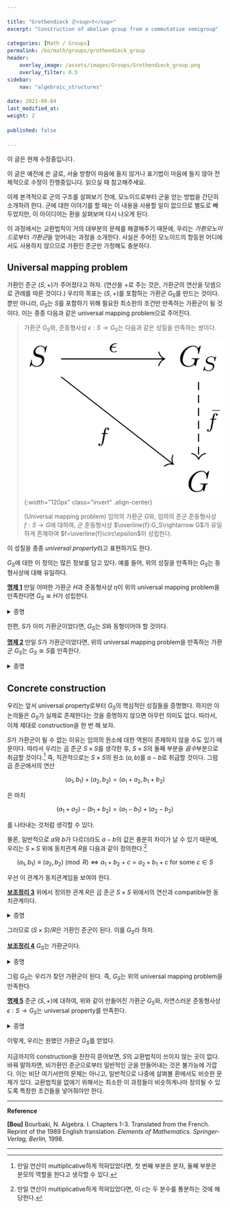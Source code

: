 ```yaml
---

title: "Grothendieck 군<sup>†</sup>"
excerpt: "Construction of abelian group from a commutative semigroup"

categories: [Math / Groups]
permalink: /ko/math/groups/grothendieck_group
header:
    overlay_image: /assets/images/Groups/Grothendieck_group.png
    overlay_filter: 0.5
sidebar: 
    nav: "algebraic_structures"

date: 2021-09-04
last_modified_at:
weight: 2

published: false

---
```

<div class="notice--warning" markdown="1">

이 글은 현재 수정중입니다.

이 글은 예전에 쓴 글로, 서술 방향이 마음에 들지 않거나 표기법이 마음에 들지 않아 전체적으로 수정이 진행중입니다. 읽으실 때 참고해주세요.

</div>


이제 본격적으로 군의 구조를 살펴보기 전에, 모노이드로부터 군을 얻는 방법을 간단히 소개하려 한다. 군에 대한 이야기를 할 때는 이 내용을 사용할 일이 없으므로 별도로 빼 두었지만, 이 아이디어는 환을 살펴보며 다시 나오게 된다. 

이 과정에서는 교환법칙이 거의 대부분의 문제를 해결해주기 때문에, 우리는 *가환모노이드*로부터 *가환군*을 얻어내는 과정을 소개한다. 사실은 주어진 모노이드의 항등원 어디에서도 사용하지 않으므로 가환인 준군만 가정해도 충분하다. 

## Universal mapping problem

가환인 준군 $(S, +)$가 주어졌다고 하자. (연산을 $+$로 주는 것은, 가환군의 연산을 덧셈으로 관례를 따른 것이다.) 우리의 목표는 $(S, +)$를 포함하는 가환군 $G_S$를 만드는 것이다. 뿐만 아니라, $G_S$는 $S$를 포함하기 위해 필요한 최소한의 조건만 만족하는 가환군이 될 것이다. 이는 종종 다음과 같은 universal mapping problem으로 주어진다.



>가환군 $G_S$와, 준동형사상 $\epsilon:S\rightarrow G_S$는 다음과 같은 성질을 만족하는 쌍이다.  
>
>![universal_property](/assets/images/Groups/Grothendieck_group-1.png){:width="120px"  class="invert" .align-center}
>     
>(Universal mapping problem) 임의의 가환군 $G$와, 임의의 준군 준동형사상 $f:S\rightarrow G$에 대하여, 군 준동형사상 $\overline{f}:G_S\rightarrow G$가 유일하게 존재하여 $f=\overline{f}\circ\epsilon$이 성립한다.

이 성질을 종종 *universal property*라고 표현하기도 한다. 

$G_S$에 대한 이 정의는 많은 정보를 담고 있다. 예를 들어, 위의 성질을 만족하는 $G_S$는 동형사상에 대해 유일하다.

<div class="proposition" markdown="1">

<ins id="pp1">**명제 1**</ins> 만일 어떠한 가환군 $H$과 준동형사상 $\eta$이 위의 universal mapping problem을 만족한다면 $G_S\cong H$가 성립한다.

</div>
<details class="proof" markdown="1">
<summary>증명</summary>

우선 다음 diagram을 살펴보자.

![uniqueness_1](/assets/images/Groups/Grothendieck_group-2.png){:width="160px"  class="invert" .align-center}

그럼 universal property에서, $\eta= \overline{\eta}\circ\epsilon$이도록 하는 $\overline{\eta}: G_S\rightarrow H$가 존재한다. 한편, 다시 다음의 diagram에서

![uniqueness_2](/assets/images/Groups/Grothendieck_group-3.png){:width="160px"  class="invert" .align-center}

$H$에 대한 universal property를 사용하면 $\epsilon=\overline{\epsilon}\circ\eta$이도록 하는 $\overline{\epsilon}:H\rightarrow G_S$가 존재한다. 그럼

$$\overline{\eta}\circ\overline{\epsilon}\circ\eta=\overline{\eta}\circ \epsilon=\eta=\id_{H}\circ \eta $$

이고, 다시 universal property에 의하여 $f\circ \eta=\eta$를 만족하는 $f$는 유일하므로 $f=\id_H=\overline{\eta}\circ \overline{\epsilon}$이 성립한다. 혹은, diagram의 언어로는, 다음 diagram을 commute하게 만드는 $H\rightarrow H$는 유일하므로 $\id_H=\overline{\eta}\circ \overline{\epsilon}$여야 한다.

![uniqueness_3](/assets/images/Groups/Grothendieck_group-4.png){:width="180px"  class="invert" .align-center}

비슷하게 $\id\_{G_S}=\overline{\epsilon}\circ \overline{\eta}$가 성립한다는 것도 보일 수 있고, 따라서 $G_S\cong H$가 성립한다.
</details>

한편, $S$가 이미 가환군이었다면, $G_S$는 $S$와 동형이어야 할 것이다.

<div class="proposition" markdown="1">

<ins id="pp2">**명제 2**</ins> 만일 $S$가 가환군이었다면, 위의 universal mapping problem을 만족하는 가환군 $G_S$는 $G_S\cong S$를 만족한다.

</div>
<details class="proof" markdown="1">
<summary>증명</summary>

*증명.* $S$와, 준동형사상 $\id_S$가 자명하게 universal property를 만족하므로, 앞선 [명제 1](#pp1)에 의하여 universal property를 만족하는 임의의 가환군은 $S$와 동형이어야 한다.

</details>

## Concrete construction

우리는 앞서 universal property로부터 $G_S$의 핵심적인 성질들을 증명했다. 하지만 이 논의들은 $G_S$가 실제로 존재한다는 것을 증명하지 않으면 아무런 의미도 없다. 따라서, 이제 제대로 construction을 한 번 해 보자.

$S$가 가환군이 될 수 없는 이유는 임의의 원소에 대한 역원이 존재하지 않을 수도 있기 때문이다. 따라서 우리는 곱 준군 $S\times S$를 생각한 후, $S\times S$의 둘째 부분을 *음수*부분으로 취급할 것이다.[^1] 즉, 직관적으로는 $S\times S$의 원소 $(a,b)$를 $a-b$로 취급할 것이다. 그럼 곱 준군에서의 연산

$$(a_1, b_1)+(a_2, b_2)=(a_1+a_2, b_1+b_2)$$

은 마치

$$(a_1+a_2)-(b_1+b_2)=(a_1-b_1)+(a_2-b_2)$$

를 나타내는 것처럼 생각할 수 있다. 

물론, 일반적으로 $a$와 $b$가 다르더라도 $a-b$의 값은 충분히 차이가 날 수 있기 때문에, 우리는 $S\times S$ 위에 동치관계 $R$을 다음과 같이 정의한다.[^2]

$$(a_1, b_1)\equiv (a_2, b_2)\pmod{R}\iff a_1+b_2+c=a_2+b_1+c\text{ for some $c\in S$}$$

우선 이 관계가 동치관계임을 보여야 한다.

<div class="proposition" markdown="1">

<ins id="lem3">**보조정리 3**</ins> 위에서 정의한 관계 $R$은 곱 준군 $S\times S$ 위에서의 연산과 compatible한 동치관계이다.

</div>
<details class="proof" markdown="1">
<summary>증명</summary>

우선, $R$이 동치관계임을 보이자. 임의의 $(a,b)\in S\times S$에 대하여, 

$$a+b+c=a+b+c$$

가 임의의 $c\in S$에 대해 성립하므로, $(a,b)\equiv(a,b)$이다. $(a_1,b_1)\equiv (a_2,b_2)$라 하자. 즉, 어떠한 $c\in S$에 대하여

$$a_1+b_2+c=a_2+b_1+c$$

가 성립한다. 그런데 이는 정확히 $(a_2,b_2)\equiv (a_1,b_1)$의 조건이므로, $R$은 symmetric하다. 마지막으로, $(a_1,b_1)\equiv(a_2,b_2)$이고 $(a_2,b_2)\equiv (a_3,b_3)$이라 하자. 그럼 어떤 $c$, $c'$에 대하여

$$a_1+b_2+c=a_2+b_1+c,\qquad a_2+b_3+c'=a_3+b_2+c'$$

가 성립한다. 이제 두 식을 더하면, 

$$a_1+b_3+(a_2+b_2+c+c')=a_3+b_1+(a_2+b_2+c+c')$$

이므로 $(a_1,b_1)\equiv(a_3,b_3)$이 성립한다. 즉, $R$은 동치관계가 된다.

이제 $R$이 $S\times S$의 연산과 compatible하다는 것을 보여야 한다. 이를 위해, $(a_1, b_1)\equiv(a_1',b_1')$이고 $(a_2, b_2)\equiv (a_2',b_2')$라 하자. 우리는 $(a_1+a_2, b_1+b_2)\equiv(a_1'+a_2', b_1'+b_2')$임을 보여야 한다. 주어진 조건으로부터, 적당한 $c_1$, $c_2$가 존재하여

$$a_1+b_1'+c_1=a_1'+b_1+c_1,\qquad a_2+b_2'+c_2=a_2'+b_2+c_2$$

가 성립한다. 이제, 두 식을 더하면
$$(a_1+a_2)+(b_1'+b_2')+(c_1+c_2)=(a_1'+a_2')+(b_1+b_2)+(c_1+c_2)$$

이 성립하므로, 정의에 의해 $(a_1+a_2, b_1+b_2)\equiv(a_1'+a_2', b_1'+b_2')\pmod{R}$이 성립하고, 따라서 $R$은 $S\times S$의 연산과 compatible하다. 

</details>

그러므로 $(S\times S)/R$은 가환인 준군이 된다. 이를 $G_S$라 하자. 

<div class="proposition" markdown="1">

<ins id="lem4">**보조정리 4**</ins> $G_S$는 가환군이다.

</div>
<details class="proof" markdown="1">
<summary>증명</summary>

$G_S$가 항등원과 역원을 가짐을 보이면 된다. 우리는 $(a,b)$를 $a-b$처럼 생각하고 있으므로, 항등원은 $(a,a)$, $(a,b)$의 역원은 $-(a-b)=b-a$, 즉 $(b,a)$가 될 것이다. 이를 증명하자.

우선, 임의의 $c\in S$에 대하여, $[(c,c)]$가 항등원이 됨을 보인다. 임의의 $[(a,b)]\in G_S$에 대하여,

$$[(a,b)]+[(c,c)]=[(a+c, b+c)]$$

가 성립한다. 그런데

$$(a+c)+b+d=(b+c)+a+d$$

가 임의의 $d\in S$에 대해 성립하므로, $(a+c, b+c)\equiv (a,b)$이고 따라서 $[(a+c, b+c)]=[(a,b)]$가 성립한다. 교환법칙에 의하여 $[(c,c)]+[(a,b)]=[(a,b)]$도 당연하게 성립하므로, $[(c,c)]$는 $G_S$의 항등원이 된다. 

한편, 임의의 $[(a,b)]\in G_S$에 대하여

$$[(a,b)]+[(b+a)]=[(a+b,a+b)]$$

이므로, 앞선 논증에 의해 $[(a,b)]+[(b,a)]$는 $G_S$의 항등원이 되고, $[(a,b)]+[(b,a)]$도 마찬가지다. 따라서 $G_S$의 임의의 원소의 역원이 존재하므로, $G_S$는 군의 구조를 가진다. 
</details>

그럼 $G_S$는 우리가 찾던 가환군이 된다. 즉, $G_S$는 위의 universal mapping problem을 만족한다.

<div class="proposition" markdown="1">

<ins id="pp5">**명제 5**</ins> 준군 $(S, +)$에 대하여, 위와 같이 만들어진 가환군 $G_S$와, 자연스러운 준동형사상 $\epsilon:S\rightarrow G_S$는 universal property를 만족한다.

</div>
<details class="proof" markdown="1">
<summary>증명</summary>

우선 $S$에서 $G_S$로의 *자연스러운 준동형사상*이 무엇인지부터 생각해보자. 우리는 $G_S$에서 $(a,b)$를 $a-b$로 취급하고 있으므로, $a$가 $G_S$에서는 $(a+b)-b$, 즉 $[(a+b, b)]$인 것을 알 수 있다. 따라서 $\epsilon$을 $a\mapsto[(a+a, a)]$으로 정의하자. (물론 아무 $b$나 택해서 $a\mapsto[(a+b,b)]$으로 정의해도 같은 값이 나온다.) 

Universal property를 증명하기 위해, 임의의 가환군 $G$와, 준군 준동형사상 $f:S\rightarrow G$가 주어졌다고 하자. 

우선, 만약 주어진 성질을 만족하는 $\bar{f}:G_S\rightarrow S$가 존재한다면, $\bar{f}$는 반드시 유일해야 한다. 임의의 $[(a,b)]$에 대하여, 

$$\begin{align*}\bar{f}\left([(a,b)]\right)&=\bar{f}\left([(a+(a+b), b+(a+b))]\right)=\bar{f}\left([(a+a,a)]+[(b, b+b)]\right)\\ &\bar{f}\left([(a+a, a)]\right)+\bar{f}\left([(b,b+b)]\right)=\bar{f}\left(\epsilon(a)\right)-\bar{f}\left(\epsilon(b)\right)\\ &=f(a)-f(b)\end{align*}$$

이므로, 각각의 원소들에서의 함수값이 유일하게 정해지기 때문이다. 

이제 유일성 증명에서 힌트를 얻어, $\bar{f}([(a,b)])$를 $f(a)-f(a)$으로 정의하자. 우선, 이 정의는 잘 정의되어있다. 즉, 만일 $(a_1,b_1)\equiv(a_2,b_2)$라면, $f(a_2)-f(b_2)=f(a_1)-f(b_1)$이 성립한다. $(a_1,b_1)\equiv(a_2,b_2)$이므로, 어떤 $c\in S$가 존재하여 $a_1+b_2+c=a_2+b_1+c$이고, 따라서

$$f(a_1)+f(b_2)+f(c)=f(a_1+b_2+c)=f(a_2+b_1+c)=f(a_2)+f(b_1)+f(c)$$

이므로, 양 변에서 $f(c)$를 빼고 적당히 이항해서 정리해주면

$$f(a_1)-f(b_1)=f(a_2)-f(b_2)$$

을 얻는다. 

또, $\bar{f}$는 군 준동형사상이 된다. 임의의 $[(a_1, b_1)]$, $[(a_2,b_2)]$에 대하여

$$\begin{align*}\bar{f}\left([(a_1,b_1)]+[(a_2, b_2)]\right)&=\bar{f}\left([(a_1+a_2, b_1+b_2)]\right)=f(a_1+a_2)-f(b_1+b_2)\\&=f(a_1)+f(a_2)-f(b_1)-f(b_2)=(f(a_1)-f(b_1))+(f(a_2)-f(b_2))\\&=\bar{f}\left([(a_1, b_1)]\right)+\bar{f}\left([(a_2,b_2)]\right)\end{align*}$$

가 성립하기 때문이다. 

마지막으로, $\bar{f}$가 주어진 조건 $f=\bar{f}\circ\epsilon$을 만족한다는 것은 계산해보면 자명하다.

</details>

이렇게, 우리는 원했던 가환군 $G_S$를 얻었다.

지금까지의 construction을 찬찬히 뜯어보면, $S$의 교환법칙이 쓰이지 않는 곳이 없다. 바꿔 말하자면, 비가환인 준군으로부터 일반적인 군을 만들어내는 것은 불가능에 가깝다. 이는 비단 여기서만의 문제는 아니고, 일반적으로 나중에 살펴볼 환에서도 비슷한 문제가 있다. 교환법칙을 없애기 위해서는 최소한 이 과정들이 비슷하게나마 정의될 수 있도록 특정한 조건들을 넣어줘야만 한다. 

---
**Reference**

**[Bou]** Bourbaki, N. Algebra. I. Chapters 1-3. Translated from the French. Reprint of the 1989 English translation. *Elements of Mathematics. Springer-Verlag, Berlin,* 1998. 

---
[^1]: 만일 연산이 multiplicative하게 적혀있었다면, 첫 번째 부분은 분자, 둘째 부분은 분모의 역할을 한다고 생각할 수 있다.
[^2]: 만일 연산이 multiplicative하게 적혀있었다면, 이 $c$는 두 분수를 통분하는 것에 해당한다.
